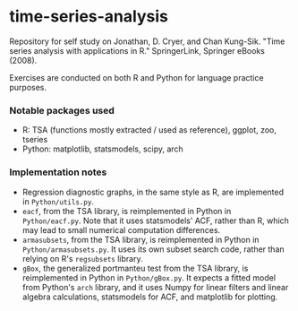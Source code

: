 # time-series-analysis

Repository for self study on Jonathan, D. Cryer, and Chan Kung-Sik. "Time series analysis with applications in R." SpringerLink, Springer eBooks (2008).

Exercises are conducted on both R and Python for language practice purposes. 

### Notable packages used
- R: TSA (functions mostly extracted / used as reference), ggplot, zoo, tseries
- Python: matplotlib, statsmodels, scipy, arch

### Implementation notes
- Regression diagnostic graphs, in the same style as R, are implemented in `Python/utils.py`.
- `eacf`, from the TSA library, is reimplemented in Python in `Python/eacf.py`.  Note that it uses statsmodels' ACF, rather than R, which may lead to small numerical computation differences.
- `armasubsets`, from the TSA library, is reimplemented in Python in `Python/armasubsets.py`.  It uses its own subset search code, rather than relying on R's `regsubsets` library.
- `gBox`, the generalized portmanteu test from the TSA library, is reimplemented in Python in `Python/gBox.py`.  It expects a fitted model from Python's `arch` library, and it uses Numpy for linear filters and linear algebra calculations, statsmodels for ACF, and matplotlib for plotting.